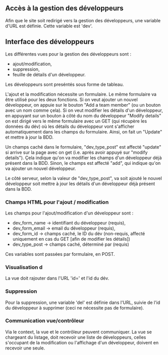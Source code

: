 
## Accès à la gestion des développeurs

Afin que le site soit redirigé vers la gestion des développeurs, une variable d'URL
est définie. Cette variable est 'dev'.


## Interface des développeurs

Les différentes vues pour la gestion des développeurs sont :
* ajout/modification,
* suppression,
* feuille de détails d'un développeur.

Les développeurs sont preséntés sous forme de tableau.


L'ajout et la modification nécessite un formulaire.  Le même formulaire 
va être utilisé pour les deux fonctions.  Si on veut ajouter un nouvel
développeur, on appuie sur le bouton "Add a team member" (ou un bouton avec
un nom comme çela).  Si on veut modifier les détails d'un développeur, en 
appuyant sur un bouton à côté du nom du développeur "Modify details" on est dirigé vers le
même formulaire avec un GET (qui récupère les données du dév) 
où les détails du développeur vont s'afficher automatiquement 
dans les champs du formulaire.  Ainsi, on fait un "Update" et mettre à jour 
la BDD.  

Un champs caché dans le formulaire, "dev_type_post" est affecté "update"
si arrive sur la page avec on get (i.e. après avoir appuyé sur "modify details").
Çela indique qu'on va modifier les champs d'un développeur déjà présent dans la BDD.
Sinon, le champs est affecté "add", qui indique qu'on va ajouter un nouvel
développeur.  

Le côté serveur, selon la valeur de "dev_type_post", va soit ajouté le nouvel 
développeur soit mettre à jour les détails d'un développeur déjà présent dans la BDD.  


### Champs HTML pour l'ajout / modification

Les champs pour l'ajout/modification d'un développeur sont :

* dev_form_name -> identifiant du développeur (requis),
* dev_form_email -> email du développeur (requis),
* dev_form_id -> champs caché, le ID du dév (non-requis, affecté uniquement en cas du GET [afin de modifier les détails])
* dev_type_post -> champs caché, déterminé par (requis)


Ces variables sont passées par formulaire, en POST.


### Visualisation d

La vue doit rajouter dans l'URL 'id=' et l'id du dév.


### Suppression

Pour la suppression, une variable 'del' est définie dans l'URL, suivie 
de l'id du développeur à supprimer (ceci ne nécessite pas de formulaire).


### Communication vue/contrôleur

Via le context, la vue et le contrôleur peuvent communiquer.
La vue se chargeant du listage, doit recevoir une liste de développeurs, celles s'occupant
de la modification ou l'affichage d'un développeur, doivent en recevoir une seule.
